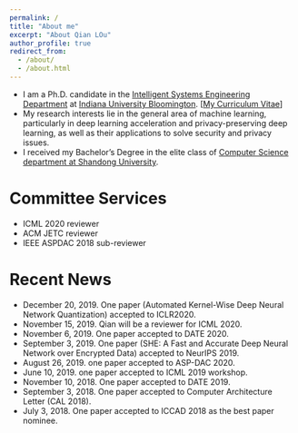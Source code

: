 ```yaml
---
permalink: /
title: "About me"
excerpt: "About Qian LOu"
author_profile: true
redirect_from: 
  - /about/
  - /about.html
---
```


<!--<p align="center">
  <img src="https://qianlou.github.io/files/lq.jpg?raw=true" alt="Photo" style="width: 450px;"/> 
</p>
-->
* I am a Ph.D. candidate in the [Intelligent Systems Engineering Department](https://engineering.indiana.edu/) at [Indiana University Bloomington](https://www.indiana.edu/). [[My Curriculum Vitae](http://qianlou.github.io/files/lq_cv.pdf)] 
* My research interests lie in the general area of machine learning, particularly in deep learning acceleration and privacy-preserving deep learning, as well as their applications to solve security and privacy issues.
* I received my Bachelor’s Degree in the elite class of [Computer Science department at Shandong University](http://www.cs.en.qd.sdu.edu.cn/). 


# Committee Services
* ICML 2020 reviewer
* ACM JETC reviewer 
* IEEE ASPDAC 2018 sub-reviewer


# Recent News
* December 20, 2019. One paper (Automated Kernel-Wise Deep Neural Network Quantization) accepted to ICLR2020.
* November 15, 2019. Qian will be a reviewer for ICML 2020. 
* November 6, 2019. One paper accepted to DATE 2020.
* September 3, 2019. One paper (SHE: A Fast and Accurate Deep Neural Network over Encrypted Data) accepted to NeurIPS 2019.
* August 26, 2019. one paper accepted to ASP-DAC 2020.
* June 10, 2019. one paper accepted to ICML 2019 workshop.
* November 10, 2018. One paper accepted to DATE 2019.
* September 3, 2018. One paper accepted to Computer Architecture Letter (CAL 2018).
* July 3, 2018. One paper accepted to ICCAD 2018 as the best paper nominee.



